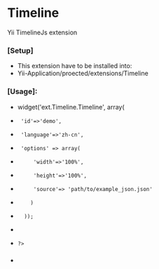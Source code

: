 Timeline
========

  Yii TimelineJs extension

 ### [Setup]
 * This extension have to be installed into:
 * Yii-Application/proected/extensions/Timeline
  
 ### [Usage]:
 *    <?php $this->widget('ext.Timeline.Timeline', array(
 *      'id'=>'demo',
 *      'language'=>'zh-cn',
 *      'options' => array(
 *          'width'=>'100%',
 *          'height'=>'100%',
 *          'source'=> 'path/to/example_json.json'
 *         )
 *       ));
 * 
 *     ?>
  
 ### 
 * [See also]:<https://github.com/VeriteCo/TimelineJS>